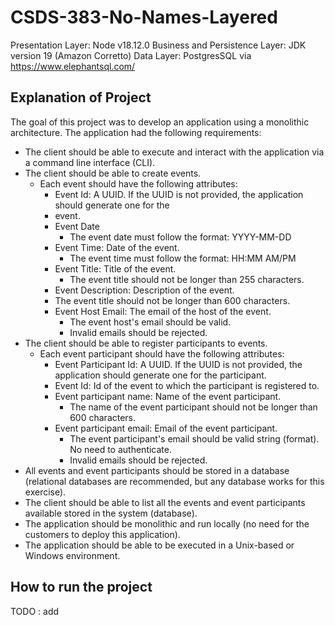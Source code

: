# CSDS-383-No-Names-Layered
Presentation Layer: Node v18.12.0
Business and Persistence Layer: JDK version 19 (Amazon Corretto)
Data Layer: PostgresSQL via https://www.elephantsql.com/

## Explanation of Project
The goal of this project was to develop an application using a monolithic architecture. The application had the following requirements:

- The client should be able to execute and interact with the application via a command line interface (CLI).
- The client should be able to create events.
  - Each event should have the following attributes:
    - Event Id: A UUID. If the UUID is not provided, the application should generate one for the
    - event.
    - Event Date
      - The event date must follow the format: YYYY-MM-DD
    - Event Time: Date of the event.
      - The event time must follow the format: HH:MM AM/PM 
    - Event Title: Title of the event.
      - The event title should not be longer than 255 characters.
    - Event Description: Description of the event.
    - The event title should not be longer than 600 characters.
    - Event Host Email: The email of the host of the event.
      - The event host's email should be valid.
      - Invalid emails should be rejected.
- The client should be able to register participants to events.
  - Each event participant should have the following attributes:
    - Event Participant Id:  A UUID. If the UUID is not provided, the application should generate one for the participant.
    - Event Id: Id of the event to which the participant is registered to.
    - Event participant name: Name of the event participant.
      - The name of the event participant should not be longer than 600 characters.
    - Event participant email: Email of the event participant.
      - The event participant's email should be valid string (format). No need to authenticate.
      - Invalid emails should be rejected.
- All events and event participants should be stored in a database (relational databases are recommended, but any database works for this exercise).
- The client should be able to list all the events and event participants available stored in the system (database).
- The application should be monolithic and run locally (no need for the customers to deploy this application).
- The application should be able to be executed in a Unix-based or Windows environment.

## How to run the project
TODO : add

